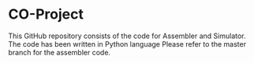 # CO-Project

This GitHub repository consists of the code for Assembler and Simulator. The code has been written in Python language
Please refer to the master branch for the assembler code. 
